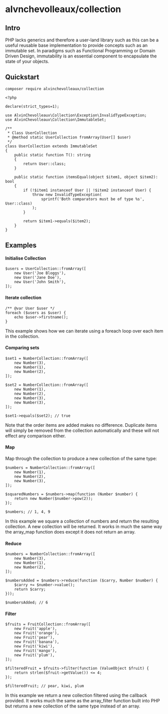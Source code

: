 # alvnchevolleaux/collection

## Intro
PHP lacks generics and therefore a user-land library such as this can be a useful reusable base implementation 
to provide concepts such as an immutable set. In paradigms such as Functional Programming or Domain Driven Design, 
immutability is an essential component to encapsulate the state of your objects.

## Quickstart
`composer require alvinchevolleaux/collection`
```
<?php

declare(strict_types=1);

use AlvinChevolleaux\Collection\Exception\InvalidTypeException;
use AlvinChevolleaux\Collection\ImmutableSet;

/**
 * Class UserCollection
 * @method static UserCollection fromArray(User[] $user)
 */
class UserCollection extends ImmutableSet
{
    public static function T(): string
    {
        return User::class;
    }

    public static function itemsEqual(object $item1, object $item2): bool
    {
        if (!$item1 instanceof User || !$item2 instanceof User) {
            throw new InvalidTypeException(
                sprintf('Both comparators must be of type %s', User::class)
            );
        }

        return $item1->equals($item2);
    }
}
```
## Examples

#### Initialise Collection
```
$users = UserCollection::fromArray([
    new User('Joe Bloggs'),
    new User('Jane Doe'),
    new User('John Smith'),
]);
```
#### Iterate collection
```
/** @var User $user */
foreach ($users as $user) {
    echo $user->firstname();
}
```
This example shows how we can iterate using a foreach loop over each item in the collection.

#### Comparing sets
```
$set1 = NumberCollection::fromArray([
    new Number(3),
    new Number(1),
    new Number(2),
]);

$set2 = NumberCollection::fromArray([
    new Number(1),
    new Number(2),
    new Number(3),
    new Number(3),
]);

$set1->equals($set2); // true
```
Note that the order items are added makes no difference. Duplicate items will simply be removed from the 
collection automatically and these will not effect any comparison either.

#### Map
Map through the collection to produce a new collection of the same type:
```
$numbers = NumberCollection::fromArray([
    new Number(1),
    new Number(2),
    new Number(3),
]);

$squaredNumbers = $numbers->map(function (Number $number) {
    return new Number($number->pow(2));
});

$numbers; // 1, 4, 9
```
In this example we square a collection of numbers and return the resulting collection. A new collection will be
returned. It works in much the same way the array_map function does except it does not return an array.

#### Reduce
```
$numbers = NumberCollection::fromArray([
    new Number(3),
    new Number(1),
    new Number(2),
]);

$numbersAdded = $numbers->reduce(function ($carry, Number $number) {
    $carry += $number->value();
    return $carry;
}));

$numbersAdded; // 6
```

#### Filter
```
$fruits = FruitCollection::fromArray([
    new Fruit('apple'),
    new Fruit('orange'),
    new Fruit('pear'),
    new Fruit('banana'),
    new Fruit('kiwi'),
    new Fruit('mango'),
    new Fruit('plum'),
]);

$filteredFruit = $fruits->filter(function (ValueObject $fruit) {
    return strlen($fruit->getValue()) <= 4;
});

$filteredFruit; // pear, kiwi, plum
```
In this example we return a new collection filtered using the callback provided. It works much the same as the 
array_filter function built into PHP but returns a new collection of the same type instead of an array.